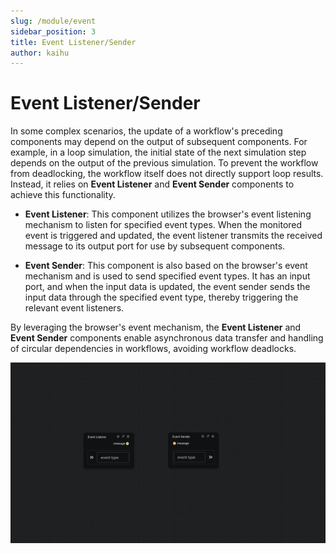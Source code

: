 ```yaml
---
slug: /module/event
sidebar_position: 3
title: Event Listener/Sender
author: kaihu
---
```


# Event Listener/Sender

In some complex scenarios, the update of a workflow's preceding components may depend on the output of subsequent components. For example, in a loop simulation, the initial state of the next simulation step depends on the output of the previous simulation. To prevent the workflow from deadlocking, the workflow itself does not directly support loop results. Instead, it relies on **Event Listener** and **Event Sender** components to achieve this functionality.

- **Event Listener**: This component utilizes the browser's event listening mechanism to listen for specified event types. When the monitored event is triggered and updated, the event listener transmits the received message to its output port for use by subsequent components.

- **Event Sender**: This component is also based on the browser's event mechanism and is used to send specified event types. It has an input port, and when the input data is updated, the event sender sends the input data through the specified event type, thereby triggering the relevant event listeners.

By leveraging the browser's event mechanism, the **Event Listener** and **Event Sender** components enable asynchronous data transfer and handling of circular dependencies in workflows, avoiding workflow deadlocks.

![event](assets/event.png)